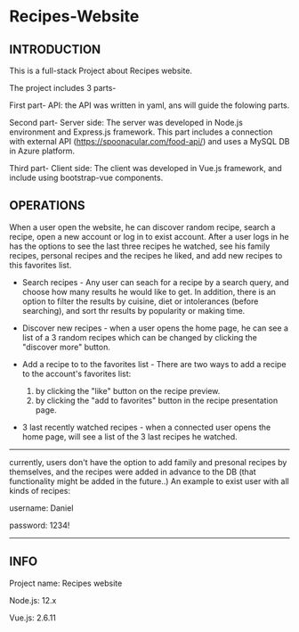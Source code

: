 # Recipes-Website

INTRODUCTION
------------
This is a full-stack Project about Recipes website.

The project includes 3 parts- 

First part- API:
the API was written in yaml, ans will guide the folowing parts. 

Second part- Server side:
The server was developed in Node.js environment and Express.js framework.
This part includes a connection with external API (https://spoonacular.com/food-api/) and uses a MySQL DB in Azure platform. 

Third part- Client side: 
The client was developed in Vue.js framework, and include using bootstrap-vue components. 


OPERATIONS
------

When a user open the website, he can discover random recipe, search a recipe, open a new account or log in to exist account. 
After a user logs in he has the options to see the last three recipes he watched, see his family recipes, personal recipes and the recipes he liked, 
and add new recipes to this favorites list. 

- Search recipes - 
  Any user can seach for a recipe by a search query, and choose how many results he would like to get.
  In addition, there is an option to filter the results by cuisine, diet or intolerances (before searching), and sort thr results by popularity or making time. 
  
- Discover new recipes - 
  when a user opens the home page, he can see a list of a 3 random recipes which can be changed by clicking the "discover more" button.
  
- Add a recipe to to the favorites list - 
  There are two ways to add a recipe to the account's favorites list: 
   1. by clicking the "like" button on the recipe preview. 
   2. by clicking the "add to favorites" button in the recipe presentation page. 

- 3 last recently watched recipes - 
  when a connected user opens the home page, will see a list of the 3 last recipes he watched. 
  

*******
currently, users don't have the option to add family and presonal recipes by themselves, and the recipes were added in advance to the DB (that functionality might be added in the future..) 
An example to exist user with all kinds of recipes: 

username: Daniel

password: 1234!
*******


INFO
------
Project name: Recipes website

Node.js: 12.x 

Vue.js: 2.6.11


